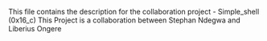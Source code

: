 This file contains the description for the collaboration project - Simple_shell (0x16_c)
This Project is a collaboration between Stephan Ndegwa and Liberius Ongere


